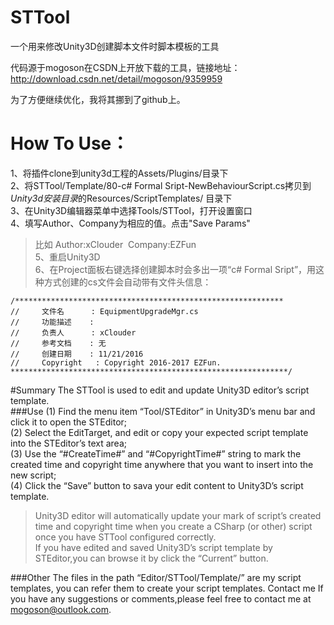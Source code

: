# STTool
一个用来修改Unity3D创建脚本文件时脚本模板的工具

代码源于mogoson在CSDN上开放下载的工具，链接地址：
http://download.csdn.net/detail/mogoson/9359959

为了方便继续优化，我将其挪到了github上。

# How To Use：
1、将插件clone到unity3d工程的Assets/Plugins/目录下  
2、将STTool/Template/80-c# Formal Sript-NewBehaviourScript.cs拷贝到*Unity3d安装目录*的Resources/ScriptTemplates/ 目录下  
3、在Unity3D编辑器菜单中选择Tools/STTool，打开设置窗口  
4、填写Author、Company为相应的值。点击"Save Params"  
>比如 Author:xClouder  Company:EZFun  
5、重启Unity3D  
6、在Project面板右键选择创建脚本时会多出一项“c# Formal Sript”，用这种方式创建的cs文件会自动带有文件头信息：  

```
/************************************************************
//     文件名      : EquipmentUpgradeMgr.cs
//     功能描述    : 
//     负责人      : xClouder
//     参考文档    : 无
//     创建日期    : 11/21/2016
//     Copyright   : Copyright 2016-2017 EZFun.
**************************************************************/
```


#Summary
The STTool is used to edit and update Unity3D editor’s script template.  
###Use
(1) Find the menu item “Tool/STEditor” in Unity3D’s menu bar and click it to open the STEditor;  
(2) Select the EditTarget, and edit or copy your expected script template into the STEditor’s text area;  
(3) Use the “#CreateTime#” and “#CopyrightTime#” string to mark the created time and copyright time anywhere that you want to insert into the new script;  
(4) Click the “Save” button to sava your edit content to Unity3D’s script template.  
> Unity3D editor will automatically update your mark of script’s created time and copyright time when you create a CSharp (or other) script once you have STTool configured correctly.  
If you have edited and saved Unity3D’s script template by STEditor,you can browse it by click the “Current” button.   

###Other
The files in the path “Editor/STTool/Template/” are my script templates, you can refer them to create your script templates.
Contact me
If you have any suggestions or comments,please feel free to contact me at mogoson@outlook.com.
